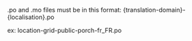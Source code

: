 .po and .mo files must be in this format:
{translation-domain}-{localisation}.po

ex:
location-grid-public-porch-fr_FR.po
